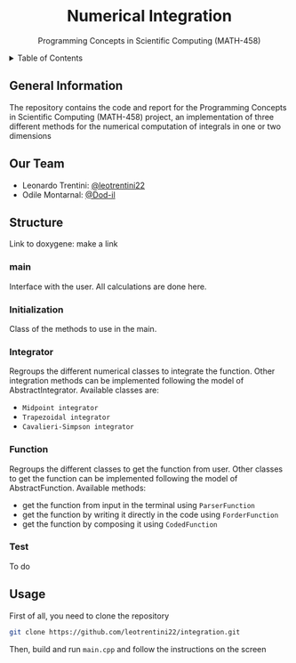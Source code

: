<div id="top"></div>

<br />
<div align="center">
<h1 align="center">Numerical Integration</h1>
  <p align="center">
    Programming Concepts in Scientific Computing (MATH-458)
  </p>
</div>

<details>
  <summary>Table of Contents</summary>
  <ol>
    <li><a href="#General-Information">General Information</a></li>
    <li><a href="#Our-Team">Our Team</a></li>
    <li><a href="#Structure">Structure</a></li>
    <li><a href="#Usage">Usage</a></li>
  </ol>
</details>

## General Information

The repository contains the code and report for the Programming Concepts in Scientific Computing (MATH-458) project, an implementation of three different methods for the numerical computation of integrals in one or two dimensions

## Our Team

- Leonardo Trentini: [@leotrentini22](https://github.com/leotrentini22)
- Odile Montarnal: [@Dod-il](https://github.com/Dod-il)

## Structure

Link to doxygene: make a link

### main
Interface with the user. All calculations are done here.

### Initialization
Class of the methods to use in the main.

### Integrator
Regroups the different numerical classes to integrate the function. Other integration methods can be implemented following the model of AbstractIntegrator.
Available classes are:
- `Midpoint integrator`
- `Trapezoidal integrator`
- `Cavalieri-Simpson integrator`

### Function
Regroups the different classes to get the function from user. Other classes to get the function can be implemented following the model of AbstractFunction.
Available methods:
- get the function from input in the terminal using `ParserFunction`
- get the function by writing it directly in the code using `ForderFunction`
- get the function by composing it using `CodedFunction`

### Test
To do

## Usage
First of all, you need to clone the repository
```Bash
git clone https://github.com/leotrentini22/integration.git
```
Then, build and run `main.cpp` and follow the instructions on the screen
